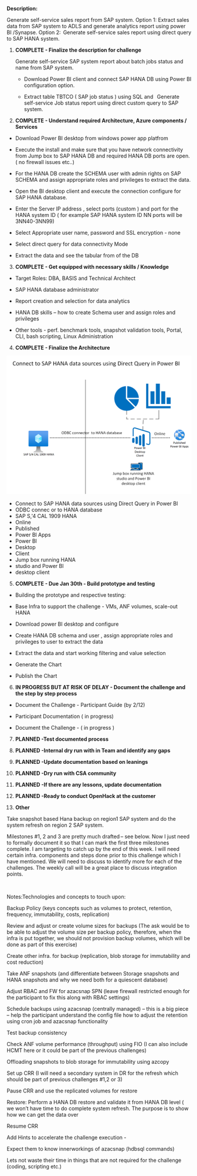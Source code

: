 **Description:**

 

Generate self-service sales report from SAP system. Option 1: Extract sales data from SAP system to ADLS and generate analytics  report using power BI /Synapse. Option 2:  Generate self-service sales report using direct query to SAP  HANA system. 

 

1. **COMPLETE - Finalize the description for challenge**

 

   Generate self-service SAP system  report about batch jobs status and  name from SAP system. 

 

   * Download Power BI client and connect SAP HANA DB using Power BI configuration option. 

   * Extract  table TBTCO ( SAP job status ) using SQL and   Generate self-service Job status report  using direct custom query to SAP system. 

 

 

 

2. **COMPLETE - Understand required Architecture, Azure components / Services**

 

* Download Power  BI  desktop from windows power app platfrom  

* Execute the install and make sure that you have network connectivity from Jump box to SAP HANA DB and required HANA DB ports are open. ( no firewall issues etc..) 

* For the HANA DB create the SCHEMA user with admin rights on SAP SCHEMA and assign appropriate roles and privileges to extract the data. 

* Open the BI desktop client and execute the connection configure for SAP HANA database. 

* Enter the Server IP address , select ports  (custom ) and port  for the  HANA system ID  ( for example SAP HANA system ID NN ports will be 3NN40-3NN99) 

* Select Appropriate user name,  password and SSL encryption - none 

* Select direct query for data connectivity Mode  

* Extract the data and see the  tabular from of the DB 

 

 

 

3. **COMPLETE - Get equipped with necessary skills / Knowledge** 

 

* Target Roles: DBA, BASIS and Technical Architect 

* SAP HANA database administrator  

* Report creation and selection for data analytics 

* HANA DB skills – how to create Schema user and assign roles and privileges 

* Other tools - perf. benchmark tools, snapshot validation tools, Portal, CLI, bash scripting, Linux Administration 

 

 

 

4. **COMPLETE - Finalize the Architecture** 

 
![](media/GetImage.png)
 

* Connect to SAP HANA data sources using Direct Query in Power Bl 
* ODBC connec or to HANA database 
* SAP S,'4 CAL 1909 HANA 
* Online 
* Published 
* Power Bl Apps 
* Power Bl 
* Desktop 
* Client 
* Jump box running HANA 
* studio and Power Bl 
* desktop client 
 

 

 

5. **COMPLETE - Due Jan 30th - Build prototype and testing**

 

* Building the prototype and respective testing: 

* Base Infra to support the challenge - VMs, ANF volumes, scale-out HANA 

* Download power BI desktop and configure 

* Create HANA DB schema and user , assign appropriate roles and privileges  to user to extract the data 

* Extract the data and start working filtering and value selection 

* Generate the Chart  

* Publish the Chart 

6. **IN PROGRESS BUT AT RISK OF DELAY - Document the challenge and the step by step process**

 

* Document the Challenge - Participant Guide (by 2/12) 

* Participant Documentation ( in progress)  

* Document the Challenge -  ( in progress )  

7. **PLANNED -Test documented process**

 
8. **PLANNED -Internal dry run with in Team and identify any gaps**

9. **PLANNED -Update documentation based on leanings**
10. **PLANNED -Dry run with CSA community**

11. **PLANNED -If there are any lessons, update documentation**

12. **PLANNED -Ready to conduct OpenHack at the customer**

13. **Other**

Take snapshot based Hana backup on region1 SAP system and do the system refresh on region 2 SAP system. 

 

 

Milestones #1, 2 and 3 are pretty much drafted – see below. Now I just need to formally document it so that I can mark the first three milestones complete. I am targeting to catch up by the end of this week. I will need certain infra. components and steps done prior to this challenge which I have mentioned. We will need to discuss to identify more for each of the challenges. The weekly call will be a great place to discuss integration points. 

  

Notes:Technologies and concepts to touch upon: 

Backup Policy (keys concepts such as volumes to protect, retention, frequency, immutability, costs, replication) 

Review and adjust or create volume sizes for backups (The ask would be to be able to adjust the volume size per backup policy, therefore, when the infra is put together, we should not provision backup volumes, which will be done as part of this exercise) 

Create other infra. for backup (replication, blob storage for immutability and cost reduction) 

Take ANF snapshots (and differentiate between Storage snapshots and HANA snapshots and why we need both for a quiescent database) 

Adjust RBAC and FW for azacsnap SPN (leave firewall restricted enough for the participant to fix this along with RBAC settings) 

Schedule backups using azacsnap (centrally managed) – this is a big piece – help the participant understand the config file how to adjust the retention using cron job and azacsnap functionality 

Test backup consistency 

Check ANF volume performance (throughput) using FIO (I can also include HCMT here or it could be part of the previous challenges) 

Offloading snapshots to blob storage for immutability using azcopy 

Set up CRR (I will need a secondary system in DR for the refresh which should be part of previous challenges #1,2 or 3) 

Pause CRR and use the replicated volumes for restore 

Restore: Perform a HANA DB restore and validate it from HANA DB level ( we won’t have time to do complete system refresh. The purpose is to show how we can get the data over 

Resume CRR 

 

Add Hints to accelerate the challenge execution -  

Expect them to know innerworkings of azacsnap (hdbsql commands) 

Lets not waste their time in things that are not required for the challenge (coding, scripting etc.) 

 
